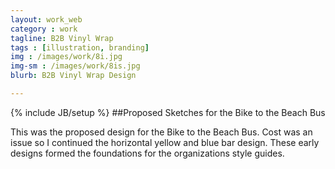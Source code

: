 ```yaml
---
layout: work_web
category : work
tagline: B2B Vinyl Wrap
tags : [illustration, branding]
img : /images/work/8i.jpg
img-sm : /images/work/8is.jpg
blurb: B2B Vinyl Wrap Design

---
```

{% include JB/setup %}
##Proposed Sketches for the Bike to the Beach  Bus

This was the proposed design for the Bike to the Beach Bus. Cost was an issue so I continued the horizontal yellow and blue bar design.  These early designs formed the foundations for the organizations style guides.